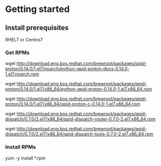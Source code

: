 # Getting started
## Install prerequisites

RHEL7 or Centos7
 

### Get RPMs

wget http://download.eng.bos.redhat.com/brewroot/packages/qpid-proton/0.14.0/1.el7/noarch/python-qpid-proton-docs-0.14.0-1.el7.noarch.rpm

wget http://download.eng.bos.redhat.com/brewroot/packages/qpid-proton/0.14.0/1.el7/x86_64/python-qpid-proton-0.14.0-1.el7.x86_64.rpm

wget http://download.eng.bos.redhat.com/brewroot/packages/qpid-proton/0.14.0/1.el7/x86_64/qpid-proton-c-0.14.0-1.el7.x86_64.rpm

wget http://download.eng.bos.redhat.com/brewroot/packages/qpid-dispatch/0.7.0/2.el7/x86_64/qpid-dispatch-router-0.7.0-2.el7.x86_64.rpm

wget http://download.eng.bos.redhat.com/brewroot/packages/qpid-dispatch/0.7.0/2.el7/x86_64/qpid-dispatch-tools-0.7.0-2.el7.x86_64.rpm


### Install RPMs

yum -y install *.rpm

